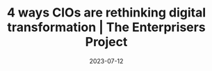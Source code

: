 ---
category:
- .nan
date: 2023-07-12
keyword_suggestion: ubuntu install docker
post_inspiration: https://enterprisersproject.com/article/2023/4/rethinking-digital-transformation
silot_terms: digital automation
title: 4 ways CIOs are rethinking <b>digital</b> transformation | The Enterprisers
  Project
---